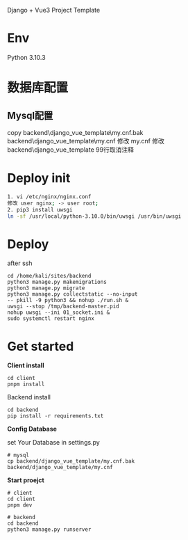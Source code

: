 Django + Vue3 Project Template
# Env
Python 3.10.3

# 数据库配置
## Mysql配置
copy backend\django_vue_template\my.cnf.bak backend\django_vue_template\my.cnf
修改 my.cnf
修改 backend\django_vue_template 99行取消注释

# Deploy init
```bash
1. vi /etc/nginx/nginx.conf
修改 user nginx; -> user root;
2. pip3 install uwsgi
ln -sf /usr/local/python-3.10.0/bin/uwsgi /usr/bin/uwsgi


```

# Deploy
after ssh

```
cd /home/kali/sites/backend
python3 manage.py makemigrations
python3 manage.py migrate
python3 manage.py collectstatic --no-input
-- pkill -9 python3 && nohup ./run.sh &
uwsgi --stop /tmp/backend-master.pid
nohup uwsgi --ini 01_socket.ini &
sudo systemctl restart nginx
```

# Get started

**Client install**

```
cd client
pnpm install
```
Backend install
```
cd backend
pip install -r requirements.txt
```

**Config Database**

set Your Database in settings.py
```
# mysql
cp backend/django_vue_template/my.cnf.bak backend/django_vue_template/my.cnf
```

**Start proejct**

```
# client
cd client
pnpm dev

# backend
cd backend
python3 manage.py runserver
```
